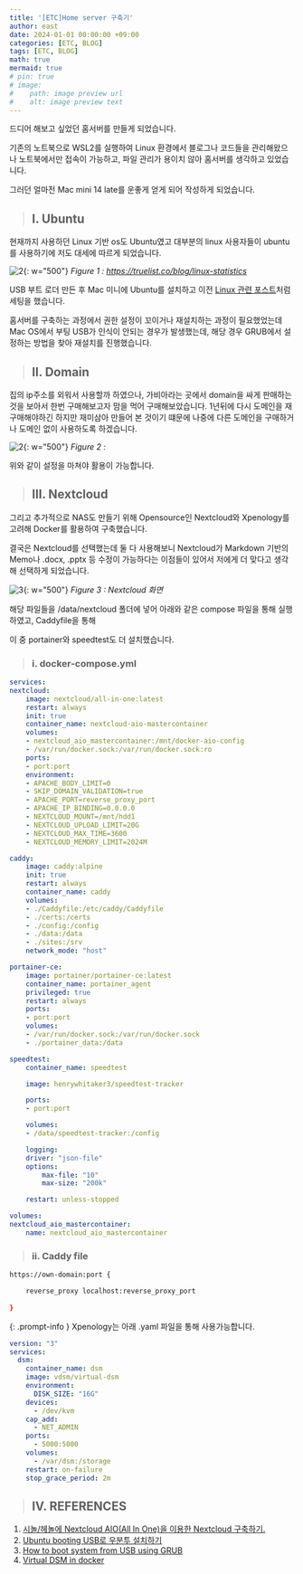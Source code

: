 ```yaml
---
title: '[ETC]Home server 구축기'
author: east
date: 2024-01-01 00:00:00 +09:00
categories: [ETC, BLOG]
tags: [ETC, BLOG]
math: true
mermaid: true
# pin: true
# image:
#    path: image preview url
#    alt: image preview text
---
```


드디어 해보고 싶었던 홈서버를 만들게 되었습니다.

기존의 노트북으로 WSL2를 실행하여 Linux 환경에서 블로그나 코드들을 관리해왔으나 노트북에서만 접속이 가능하고, 파일 관리가 용이치 않아 홈서버를 생각하고 있었습니다.

그러던 얼마전 Mac mini 14 late를 운좋게 얻게 되어 작성하게 되었습니다.

> ## Ⅰ. Ubuntu

현재까지 사용하던 Linux 기반 os도 Ubuntu였고 대부분의 linux 사용자들이 ubuntu를 사용하기에 저도 대세에 따르게 되었습니다.

![2](https://github.com/eastk1te/P.T/assets/77319450/cf1345ec-108d-45e7-abfe-c337ccd9a19b){: w="500"}
_Figure 1 : https://truelist.co/blog/linux-statistics_


USB 부트 로더 만든 후 Mac 미니에 Ubuntu를 설치하고 이전 [Linux 관련 포스트](../Linux)처럼 세팅을 했습니다.

홈서버를 구축하는 과정에서 권한 설정이 꼬이거나 재설치하는 과정이 필요했었는데 Mac OS에서 부팅 USB가 인식이 안되는 경우가 발생했는데, 해당 경우 GRUB에서 설정하는 방법을 찾아 재설치를 진행했습니다.

> ## Ⅱ. Domain

집의 ip주소를 외워서 사용할까 하였으나, 가비아라는 곳에서 domain을 싸게 판매하는 것을 보아서 한번 구매해보고자 맘을 먹어 구매해보았습니다. 1년뒤에 다시 도메인을 재구매해야하긴 하지만 재미삼아 만들어 본 것이기 떄문에 나중에 다른 도메인을 구매하거나 도메인 없이 사용하도록 하겠습니다.



![2](https://github.com/eastk1te/P.T/assets/77319450/d7c40993-e2ac-45be-b290-4be7fc3d9817){: w="500"}
_Figure 2 :_

위와 같이 설정을 마쳐야 활용이 가능합니다.


> ## Ⅲ. Nextcloud

그리고 추가적으로 NAS도 만들기 위해 Opensource인 Nextcloud와 Xpenology를 고려해 Docker를 활용하여 구축했습니다.

결국은 Nextcloud를 선택했는데 둘 다 사용해보니 Nextcloud가  Markdown 기반의 Memo나 .docx, .pptx 등 수정이 가능하다는 이점들이 있어서 저에게 더 맞다고 생각해 선택하게 되었습니다.

![3](https://github.com/eastk1te/P.T/assets/77319450/1a1c2478-6305-4050-a1fb-38f24c228e98){: w="500"}
_Figure 3 : Nextcloud 화면_

해당 파일들을 /data/nextcloud 폴더에 넣어 아래와 같은 compose 파일을 통해 실행하였고, Caddyfile을 통해 

이 중 portainer와 speedtest도 더 설치했습니다.

> ### ⅰ. docker-compose.yml
  
```yaml
services:
nextcloud:
    image: nextcloud/all-in-one:latest
    restart: always
    init: true
    container_name: nextcloud-aio-mastercontainer
    volumes:
    - nextcloud_aio_mastercontainer:/mnt/docker-aio-config 
    - /var/run/docker.sock:/var/run/docker.sock:ro
    ports:
    - port:port
    environment:
    - APACHE_BODY_LIMIT=0
    - SKIP_DOMAIN_VALIDATION=true
    - APACHE_PORT=reverse_proxy_port 
    - APACHE_IP_BINDING=0.0.0.0
    - NEXTCLOUD_MOUNT=/mnt/hdd1
    - NEXTCLOUD_UPLOAD_LIMIT=20G
    - NEXTCLOUD_MAX_TIME=3600
    - NEXTCLOUD_MEMORY_LIMIT=2024M

caddy:
    image: caddy:alpine
    init: true
    restart: always
    container_name: caddy
    volumes:
    - ./Caddyfile:/etc/caddy/Caddyfile
    - ./certs:/certs
    - ./config:/config
    - ./data:/data
    - ./sites:/srv
    network_mode: "host"

portainer-ce:
    image: portainer/portainer-ce:latest
    container_name: portainer_agent
    privileged: true  
    restart: always
    ports:
    - port:port
    volumes:
    - /var/run/docker.sock:/var/run/docker.sock
    - ./portainer_data:/data

speedtest:
    container_name: speedtest

    image: henrywhitaker3/speedtest-tracker

    ports:
    - port:port

    volumes:
    - /data/speedtest-tracker:/config

    logging:
    driver: "json-file"
    options:
        max-file: "10"
        max-size: "200k"

    restart: unless-stopped

volumes:
nextcloud_aio_mastercontainer:
    name: nextcloud_aio_mastercontainer


```

> ### ⅱ. Caddy file
  
```bash
https://own-domain:port {

    reverse_proxy localhost:reverse_proxy_port
    
}
```

{: .prompt-info }
Xpenology는 아래 .yaml 파일을 통해 사용가능합니다.

```yaml
version: "3"
services:
  dsm:
    container_name: dsm
    image: vdsm/virtual-dsm
    environment:
      DISK_SIZE: "16G"
    devices:
      - /dev/kvm
    cap_add:
      - NET_ADMIN
    ports:
      - 5000:5000
    volumes:
      - /var/dsm:/storage
    restart: on-failure
    stop_grace_period: 2m
```

> ## Ⅳ. REFERENCES

1. [시놀/헤놀에 Nextcloud AIO(All In One)을 이용한 Nextcloud 구축하기.](https://svrforum.com/nas/865439)
2. [Ubuntu booting USB로 우분투 설치하기](https://wscode.tistory.com/96#google_vignette)
3. [How to boot system from USB using GRUB](https://szymonkrajewski.pl/how-to-boot-system-from-usb-using-grub/)
4. [Virtual DSM in docker](https://www.reddit.com/r/Xpenology/comments/12ajf75/virtual_dsm_in_docker/) 


<br><br>
---